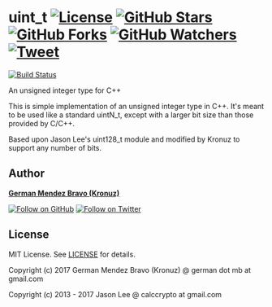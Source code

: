 ﻿# uint_t [![License][license-img]][license-url] [![GitHub Stars][stars-img]][stars-url] [![GitHub Forks][forks-img]][forks-url] [![GitHub Watchers][watchers-img]][watchers-url] [![Tweet][tweet-img]][tweet-url]

[![Build Status](https://travis-ci.org/Kronuz/uint_t.svg?branch=master)](https://travis-ci.org/Kronuz/uint_t)

An unsigned integer type for C++

This is simple implementation of an unsigned integer type in C++.
It's meant to be used like a standard uintN_t, except with a larger bit
size than those provided by C/C++.

Based upon Jason Lee's uint128_t module and modified by Kronuz to
support any number of bits.


## Author
[**German Mendez Bravo (Kronuz)**](https://kronuz.io/)

[![Follow on GitHub][github-follow-img]][github-follow-url]
[![Follow on Twitter][twitter-follow-img]][twitter-follow-url]


## License

MIT License. See [LICENSE](LICENSE) for details.

Copyright (c) 2017 German Mendez Bravo (Kronuz) @ german dot mb at gmail.com

Copyright (c) 2013 - 2017 Jason Lee @ calccrypto at gmail.com


[license-url]: https://github.com/Kronuz/uint_t/blob/master/LICENSE
[license-img]: https://img.shields.io/github/license/Kronuz/uint_t.svg
[stars-url]: https://github.com/Kronuz/uint_t/stargazers
[stars-img]: https://img.shields.io/github/stars/Kronuz/uint_t.svg?style=social&amp;label=Stars
[forks-url]: https://github.com/Kronuz/uint_t/network/members
[forks-img]: https://img.shields.io/github/forks/Kronuz/uint_t.svg?style=social&amp;label=Forks
[watchers-url]: https://github.com/Kronuz/uint_t/watchers
[watchers-img]: https://img.shields.io/github/watchers/Kronuz/uint_t.svg?style=social&amp;label=Watchers
[tweet-img]: https://img.shields.io/twitter/url/https/github.com/Kronuz/uint_t.svg?style=social
[tweet-url]: https://twitter.com/intent/tweet?text=An+unsigned+integer+type+for+C%2B%2B+by%2B%40germbravo:&url=https%3A%2F%2Fgithub.com%2FKronuz%2Fuint_t
[github-follow-url]: https://github.com/Kronuz
[github-follow-img]: https://img.shields.io/github/followers/Kronuz.svg?style=social&label=Follow
[twitter-follow-url]: https://twitter.com/intent/follow?screen_name=germbravo
[twitter-follow-img]: https://img.shields.io/twitter/follow/germbravo.svg?style=social&label=Follow

